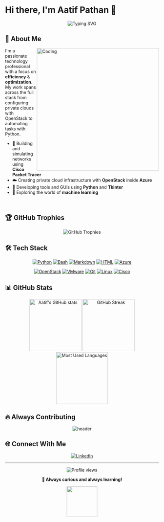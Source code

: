 # Hi there, I'm Aatif Pathan 👋

<div align="center">
  <img src="https://readme-typing-svg.herokuapp.com?font=Fira+Code&pause=1000&color=2E97F7&center=true&vCenter=true&random=false&width=435&lines=Tech+Enthusiast;Network+Engineer;Cloud+Infrastructure+Expert;Python+Developer;Always+Learning" alt="Typing SVG" />
</div>

## 🚀 About Me
<img align="right" alt="Coding" width="400" src="https://raw.githubusercontent.com/abhisheknaiidu/abhisheknaiidu/master/code.gif">

I'm a passionate technology professional with a focus on **efficiency** &   
**optimization**.  
My work spans across the full stack  from configuring private clouds   
with OpenStack to automating tasks with Python.

- 🔧 Building and simulating networks using **Cisco Packet Tracer**
- ☁️ Creating private cloud infrastructure with **OpenStack** inside **Azure**
- 🐍 Developing tools and GUIs using **Python** and **Tkinter**
- 🤖 Exploring the world of **machine learning**

<br clear="right">

## 🏆 GitHub Trophies
<div align="center">
  <img src="https://github-profile-trophy.vercel.app/?username=aatifpathan&theme=tokyonight&no-frame=false&no-bg=true&margin-w=4" alt="GitHub Trophies" />
</div>

## 🛠️ Tech Stack

<div align="center">
  
  [![Python](https://img.shields.io/badge/-Python-3776AB?style=for-the-badge&logo=python&logoColor=white)](https://www.python.org/)
  [![Bash](https://img.shields.io/badge/-Bash-4EAA25?style=for-the-badge&logo=gnu-bash&logoColor=white)](https://www.gnu.org/software/bash/)
  [![Markdown](https://img.shields.io/badge/-Markdown-000000?style=for-the-badge&logo=markdown&logoColor=white)](https://daringfireball.net/projects/markdown/)
  [![HTML](https://img.shields.io/badge/-HTML5-E34F26?style=for-the-badge&logo=html5&logoColor=white)](https://developer.mozilla.org/en-US/docs/Web/HTML)
  [![Azure](https://img.shields.io/badge/-Azure-0089D6?style=for-the-badge&logo=microsoft-azure&logoColor=white)](https://azure.microsoft.com/)
  
  [![OpenStack](https://img.shields.io/badge/-OpenStack-ED1944?style=for-the-badge&logo=openstack&logoColor=white)](https://www.openstack.org/)
  [![VMware](https://img.shields.io/badge/-VMware-607078?style=for-the-badge&logo=vmware&logoColor=white)](https://www.vmware.com/)
  [![Git](https://img.shields.io/badge/-Git-F05032?style=for-the-badge&logo=git&logoColor=white)](https://git-scm.com/)
  [![Linux](https://img.shields.io/badge/-Linux-FCC624?style=for-the-badge&logo=linux&logoColor=black)](https://www.linux.org/)
  [![Cisco](https://img.shields.io/badge/-Cisco-1BA0D7?style=for-the-badge&logo=cisco&logoColor=white)](https://www.cisco.com/)
  
</div>

## 📊 GitHub Stats

<div align="center">
  <img src="https://github-readme-stats.vercel.app/api?username=aatifpathan&show_icons=true&theme=tokyonight" alt="Aatif's GitHub stats" height="170" />
  <img src="https://github-readme-streak-stats.herokuapp.com/?user=aatifpathan&theme=tokyonight" alt="GitHub Streak" height="170" />
</div>

<div align="center">
  <img src="https://github-readme-stats.vercel.app/api/top-langs/?username=aatifpathan&layout=compact&theme=tokyonight&hide_border=false" alt="Most Used Languages" height="170" />
</div>



## 🔥 Always Contributing

<div align="center">
  <img src="https://raw.githubusercontent.com/halfrost/halfrost/master/icons/header_.png" alt="header">
</div>

## 🌐 Connect With Me

<div align="center">
  
[![LinkedIn](https://img.shields.io/badge/LinkedIn-0077B5?style=for-the-badge&logo=linkedin&logoColor=white)](https://www.linkedin.com/in/aatif-pathan-93a55a324/)
  
</div>

---

<div align="center">
  <img src="https://komarev.com/ghpvc/?username=aatifpathan&color=blue&style=flat-square&label=Profile+Views" alt="Profile views" />
</div>

<div align="center">
  
  **🧠 Always curious and always learning!**
  
</div>

<div align="center">
  <img src="https://media.giphy.com/media/jpVnC65DmYeyRL4LHS/giphy.gif" width="100">
</div>


